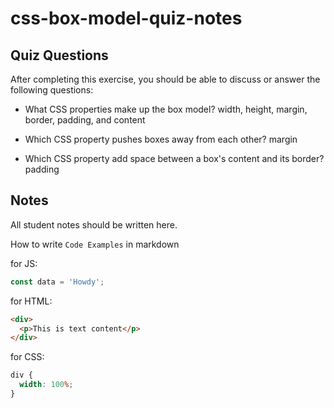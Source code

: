 # css-box-model-quiz-notes

## Quiz Questions

After completing this exercise, you should be able to discuss or answer the following questions:

- What CSS properties make up the box model? width, height, margin, border, padding, and content

- Which CSS property pushes boxes away from each other? margin

- Which CSS property add space between a box's content and its border? padding

## Notes

All student notes should be written here.

How to write `Code Examples` in markdown

for JS:

```javascript
const data = 'Howdy';
```

for HTML:

```html
<div>
  <p>This is text content</p>
</div>
```

for CSS:

```css
div {
  width: 100%;
}
```
